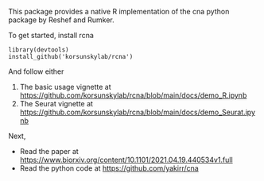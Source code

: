 This package provides a native R implementation of the cna python package by Reshef and Rumker. 

To get started, install rcna

```{r}
library(devtools)
install_github('korsunskylab/rcna')
```

And follow either 

1) The basic usage vignette at https://github.com/korsunskylab/rcna/blob/main/docs/demo_R.ipynb
2) The Seurat vignette at https://github.com/korsunskylab/rcna/blob/main/docs/demo_Seurat.ipynb

Next, 
- Read the paper at https://www.biorxiv.org/content/10.1101/2021.04.19.440534v1.full
- Read the python code at https://github.com/yakirr/cna
